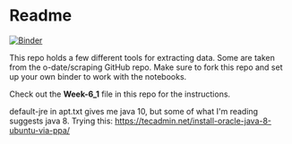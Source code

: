 # Readme

[![Binder](https://mybinder.org/badge_logo.svg)](https://mybinder.org/v2/gh/mmfehring/ANTH-641_Week-6_Exercise-1/master)

This repo holds a few different tools for extracting data. Some are taken from the o-date/scraping GitHub repo. Make sure to fork this repo and set up your own binder to work with the notebooks. 

Check out the __Week-6_1__ file in this repo for the instructions. 

default-jre in apt.txt gives me java 10, but some of what I'm reading suggests java 8. Trying this: https://tecadmin.net/install-oracle-java-8-ubuntu-via-ppa/
